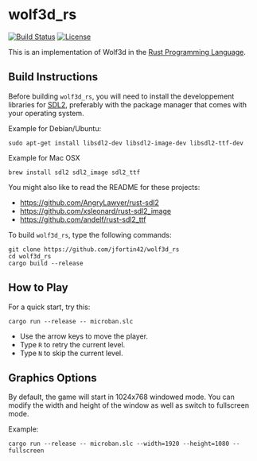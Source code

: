 # wolf3d_rs

[![Build Status](https://travis-ci.org/jfortin42/wolf3d_rs.svg)](https://travis-ci.org/jfortin42/wolf3d_rs)
[![License](https://img.shields.io/badge/license-Apache%202-blue.svg)](https://www.apache.org/licenses/LICENSE-2.0)

This is an implementation of Wolf3d in the [Rust Programming Language](https://www.rust-lang.org).

## Build Instructions

Before building `wolf3d_rs`, you will need to install the developpement libraries for [SDL2](https://www.libsdl.org), preferably with the package manager that comes
with your operating system.

Example for Debian/Ubuntu:

    sudo apt-get install libsdl2-dev libsdl2-image-dev libsdl2-ttf-dev

Example for Mac OSX

    brew install sdl2 sdl2_image sdl2_ttf

You might also like to read the README for these projects:

- <https://github.com/AngryLawyer/rust-sdl2>
- <https://github.com/xsleonard/rust-sdl2_image>
- <https://github.com/andelf/rust-sdl2_ttf>

To build `wolf3d_rs`, type the following commands:

    git clone https://github.com/jfortin42/wolf3d_rs
    cd wolf3d_rs
    cargo build --release

## How to Play

For a quick start, try this:

    cargo run --release -- microban.slc

- Use the arrow keys to move the player.
- Type `R` to retry the current level.
- Type `N` to skip the current level.

## Graphics Options

By default, the game will start in 1024x768 windowed mode.
You can modify the width and height of the window as well as switch to fullscreen mode.

Example:

    cargo run --release -- microban.slc --width=1920 --height=1080 --fullscreen
